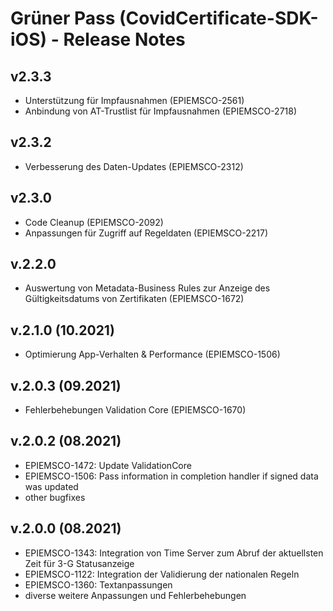 # Grüner Pass (CovidCertificate-SDK-iOS) - Release Notes

## v2.3.3

- Unterstützung für Impfausnahmen (EPIEMSCO-2561)
- Anbindung von AT-Trustlist für Impfausnahmen (EPIEMSCO-2718)

## v2.3.2

- Verbesserung des Daten-Updates (EPIEMSCO-2312)

## v2.3.0

- Code Cleanup (EPIEMSCO-2092)
- Anpassungen für Zugriff auf Regeldaten (EPIEMSCO-2217)

## v.2.2.0

- Auswertung von Metadata-Business Rules zur Anzeige des Gültigkeitsdatums von Zertifikaten (EPIEMSCO-1672)

## v.2.1.0 (10.2021)

- Optimierung App-Verhalten & Performance (EPIEMSCO-1506)

## v.2.0.3 (09.2021)
- Fehlerbehebungen Validation Core (EPIEMSCO-1670)

## v.2.0.2 (08.2021)

- EPIEMSCO-1472: Update ValidationCore
- EPIEMSCO-1506: Pass information in completion handler if signed data was updated
- other bugfixes

## v.2.0.0 (08.2021)

- EPIEMSCO-1343: Integration von Time Server zum Abruf der aktuellsten Zeit für 3-G Statusanzeige
- EPIEMSCO-1122: Integration der Validierung der nationalen Regeln
- EPIEMSCO-1360: Textanpassungen
- diverse weitere Anpassungen und Fehlerbehebungen
